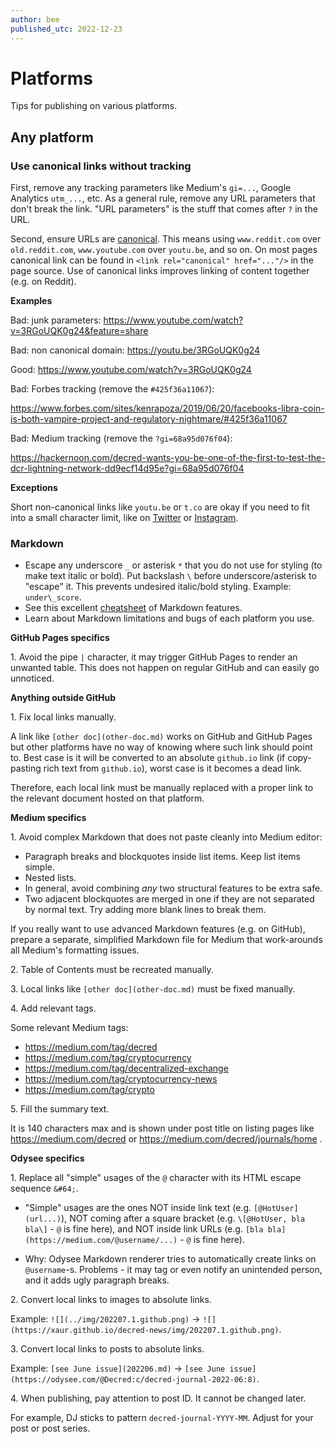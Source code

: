 ```yaml
---
author: bee
published_utc: 2022-12-23
---
```


# Platforms

Tips for publishing on various platforms.


## Any platform


### Use canonical links without tracking

First, remove any tracking parameters like Medium's `gi=...`, Google Analytics `utm_...`, etc. As a general rule, remove any URL parameters that don't break the link. "URL parameters" is the stuff that comes after `?` in the URL.

Second, ensure URLs are [canonical](https://en.wikipedia.org/wiki/Canonical_link_element). This means using `www.reddit.com` over `old.reddit.com`, `www.youtube.com` over `youtu.be`, and so on. On most pages canonical link can be found in `<link rel="canonical" href="..."/>` in the page source. Use of canonical links improves linking of content together (e.g. on Reddit).

**Examples**

Bad: junk parameters: https://www.youtube.com/watch?v=3RGoUQK0g24&feature=share

Bad: non canonical domain: https://youtu.be/3RGoUQK0g24

Good: https://www.youtube.com/watch?v=3RGoUQK0g24

Bad: Forbes tracking (remove the `#425f36a11067`):

https://www.forbes.com/sites/kenrapoza/2019/06/20/facebooks-libra-coin-is-both-vampire-project-and-regulatory-nightmare/#425f36a11067

Bad: Medium tracking (remove the `?gi=68a95d076f04`):

https://hackernoon.com/decred-wants-you-be-one-of-the-first-to-test-the-dcr-lightning-network-dd9ecf14d95e?gi=68a95d076f04

**Exceptions**

Short non-canonical links like `youtu.be` or `t.co` are okay if you need to fit into a small character limit, like on [Twitter](twitter.md) or [Instagram](instagram.md).


### Markdown

- Escape any underscore `_` or asterisk `*` that you do not use for styling (to make text italic or bold). Put backslash `\` before underscore/asterisk to "escape" it. This prevents undesired italic/bold styling. Example: `under\_score`.
- See this excellent [cheatsheet](https://github.com/adam-p/markdown-here/wiki/Markdown-Cheatsheet) of Markdown features.
- Learn about Markdown limitations and bugs of each platform you use.

**GitHub Pages specifics**

1\. Avoid the pipe `|` character, it may trigger GitHub Pages to render an unwanted table. This does not happen on regular GitHub and can easily go unnoticed.

**Anything outside GitHub**

1\. Fix local links manually.

A link like `[other doc](other-doc.md)` works on GitHub and GitHub Pages but other platforms have no way of knowing where such link should point to. Best case is it will be converted to an absolute `github.io` link (if copy-pasting rich text from `github.io`), worst case is it becomes a dead link.

Therefore, each local link must be manually replaced with a proper link to the relevant document hosted on that platform.

**Medium specifics**

1\. Avoid complex Markdown that does not paste cleanly into Medium editor:

- Paragraph breaks and blockquotes inside list items. Keep list items simple.
- Nested lists.
- In general, avoid combining _any_ two structural features to be extra safe.
- Two adjacent blockquotes are merged in one if they are not separated by normal text. Try adding more blank lines to break them.

If you really want to use advanced Markdown features (e.g. on GitHub), prepare a separate, simplified Markdown file for Medium that work-arounds all Medium's formatting issues.

2\. Table of Contents must be recreated manually.

3\. Local links like `[other doc](other-doc.md)` must be fixed manually.

4\. Add relevant tags.

Some relevant Medium tags:

- https://medium.com/tag/decred
- https://medium.com/tag/cryptocurrency
- https://medium.com/tag/decentralized-exchange
- https://medium.com/tag/cryptocurrency-news
- https://medium.com/tag/crypto

5\. Fill the summary text.

It is 140 characters max and is shown under post title on listing pages like https://medium.com/decred or https://medium.com/decred/journals/home .

**Odysee specifics**

1\. Replace all "simple" usages of the `@` character with its HTML escape sequence `&#64;`.

  - "Simple" usages are the ones NOT inside link text (e.g. `[@HotUser](url...)`), NOT coming after a square bracket (e.g. `\[@HotUser, bla bla\]` - `@` is fine here), and NOT inside link URLs (e.g. `[bla bla](https://medium.com/@username/...)` - `@` is fine here).

  - Why: Odysee Markdown renderer tries to automatically create links on `@username`-s. Problems - it may tag or even notify an unintended person, and it adds ugly paragraph breaks.

2\. Convert local links to images to absolute links.

Example: `![](../img/202207.1.github.png)` -> `![](https://xaur.github.io/decred-news/img/202207.1.github.png)`.

3\. Convert local links to posts to absolute links.

Example: `[see June issue](202206.md)` -> `[see June issue](https://odysee.com/@Decred:c/decred-journal-2022-06:8)`.

4\. When publishing, pay attention to post ID. It cannot be changed later.

For example, DJ sticks to pattern `decred-journal-YYYY-MM`. Adjust for your post or post series.

